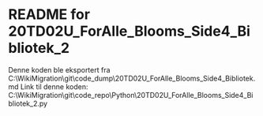 # README for 20TD02U_ForAlle_Blooms_Side4_Bibliotek_2
Denne koden ble eksportert fra C:\WikiMigration\git\code_dump\20TD02U_ForAlle_Blooms_Side4_Bibliotek.md
Link til denne koden: C:\WikiMigration\git\code_repo\Python\20TD02U_ForAlle_Blooms_Side4_Bibliotek_2.py

